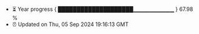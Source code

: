 - ⏳ Year progress { ████████████████████▁▁▁▁▁▁▁▁▁▁ } 67.98 %
- ⏰ Updated on Thu, 05 Sep 2024 19:16:13 GMT

